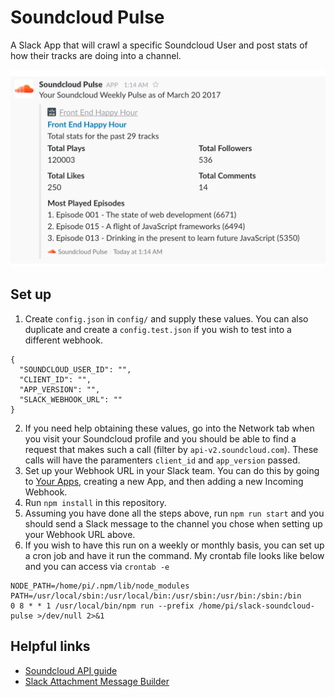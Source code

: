 # Soundcloud Pulse
A Slack App that will crawl a specific Soundcloud User and post stats of how their tracks are doing into a channel.

<img src="https://raw.githubusercontent.com/augbog/slack-soundcloud-pulse/master/soundcloud-pulse-example.png" alt="Slack Soundcloud Pulse example post" />

## Set up

1. Create `config.json` in `config/` and supply these values. You can also duplicate and create a `config.test.json` if you wish to test into a different webhook.

```
{
  "SOUNDCLOUD_USER_ID": "",
  "CLIENT_ID": "",
  "APP_VERSION": "",
  "SLACK_WEBHOOK_URL": ""
}
```

2. If you need help obtaining these values, go into the Network tab when you visit your Soundcloud profile and you should be able to find a request that makes such a call (filter by `api-v2.soundcloud.com`). These calls will have the paramenters `client_id` and `app_version` passed.
3. Set up your Webhook URL in your Slack team. You can do this by going to [Your Apps](https://api.slack.com/apps), creating a new App, and then adding a new Incoming Webhook.
4. Run `npm install` in this repository.
5. Assuming you have done all the steps above, run `npm run start` and you should send a Slack message to the channel you chose when setting up your Webhook URL above.
6. If you wish to have this run on a weekly or monthly basis, you can set up a cron job and have it run the command. My crontab file looks like below and you can access via `crontab -e`

```
NODE_PATH=/home/pi/.npm/lib/node_modules
PATH=/usr/local/sbin:/usr/local/bin:/usr/sbin:/usr/bin:/sbin:/bin
0 8 * * 1 /usr/local/bin/npm run --prefix /home/pi/slack-soundcloud-pulse >/dev/null 2>&1
```


## Helpful links
* [Soundcloud API guide](https://developers.soundcloud.com/docs/api/reference)
* [Slack Attachment Message Builder](https://api.slack.com/docs/messages/builder)
